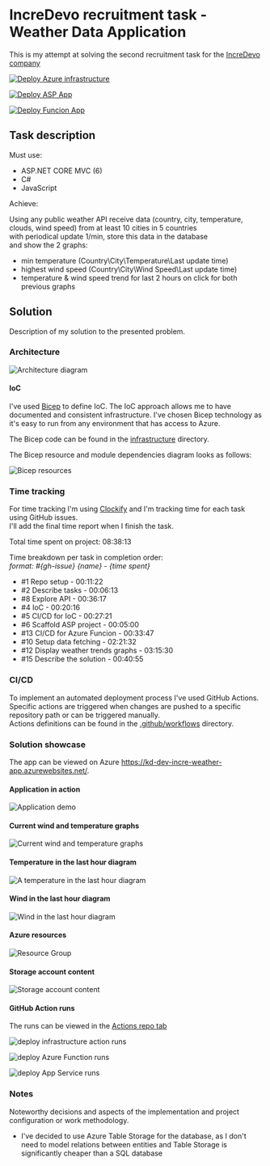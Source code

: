 # IncreDevo recruitment task - Weather Data Application

This is my attempt at solving the second recruitment task for the [IncreDevo company](https://incredevo.com/)

[![Deploy Azure infrastructure](https://github.com/christopher-dabrowski/incredevo-recruitment-weather-graphs/actions/workflows/deployInfrastructure.yml/badge.svg)](https://github.com/christopher-dabrowski/incredevo-recruitment-weather-graphs/actions/workflows/deployInfrastructure.yml)

[![Deploy ASP App](https://github.com/christopher-dabrowski/incredevo-recruitment-weather-graphs/actions/workflows/deployAppService.yml/badge.svg)](https://github.com/christopher-dabrowski/incredevo-recruitment-weather-graphs/actions/workflows/deployAppService.yml)

[![Deploy Funcion App](https://github.com/christopher-dabrowski/incredevo-recruitment-weather-graphs/actions/workflows/deployAzureFuncion.yml/badge.svg)](https://github.com/christopher-dabrowski/incredevo-recruitment-weather-graphs/actions/workflows/deployAzureFuncion.yml)

## Task description

Must use:

- ASP.NET CORE MVC (6)
- C#
- JavaScript

Achieve:

Using any public weather API receive data (country, city, temperature, clouds, wind speed) from at least 10 cities in 5 countries  
with periodical update 1/min,
store this data in the database  
and show the 2 graphs:  

- min temperature (Country\City\Temperature\Last update time)
- highest wind speed (Country\City\Wind Speed\Last update time)
- temperature & wind speed trend for last 2 hours on click for both previous graphs

## Solution

Description of my solution to the presented problem.

### Architecture

![Architecture diagram](docs/Architecture.drawio.png)

#### IoC

I've used [Bicep](https://learn.microsoft.com/en-us/azure/azure-resource-manager/bicep/overview) to define IoC. The IoC approach allows me to have documented and consistent infrastructure.
I've chosen Bicep technology as it's easy to run from any environment that has access to Azure.

The Bicep code can be found in the [infrastructure](infrastructure) directory.

The Bicep resource and module dependencies diagram looks as follows:

![Bicep resources](./docs/bicep_modules.png)

### Time tracking

For time tracking I'm using [Clockify](https://clockify.me/) and I'm tracking time for each task using GitHub issues.  
I'll add the final time report when I finish the task.

Total time spent on project: 08:38:13

Time breakdown per task in completion order:  
_format: \#{gh-issue} {name} - {time spent}_

- #1 Repo setup - 00:11:22
- #2 Describe tasks - 00:06:13
- #8 Explore API - 00:36:17
- #4 IoC - 00:20:16
- #5 CI/CD for IoC - 00:27:21
- #6 Scaffold ASP project - 00:05:00
- #13 CI/CD for Azure Funcion - 00:33:47
- #10 Setup data fetching - 02:21:32
- #12 Display weather trends graphs - 03:15:30
- #15 Describe the solution - 00:40:55

### CI/CD

To implement an automated deployment process I've used GitHub Actions.  
Specific actions are triggered when changes are pushed to a specific repository path or can be triggered manually.  
Actions definitions can be found in the [.github/workflows](.github/workflows) directory.

### Solution showcase

The app can be viewed on Azure <https://kd-dev-incre-weather-app.azurewebsites.net/>.

#### Application in action

![Application demo](docs/application_demo.gif)

#### Current wind and temperature graphs

![Current wind and temperature graphs](docs/wind_and_temp.png)

#### Temperature in the last hour diagram

![A temperature in the last hour diagram](docs/temperature_diagram.png)

#### Wind in the last hour diagram

![Wind in the last hour diagram](docs/wind_diagram.png)

#### Azure resources

![Resource Group](docs/rg.png)

#### Storage account content

![Storage account content](docs/storage_account_contnet.png)

#### GitHub Action runs

The runs can be viewed in the [Actions repo tab](https://github.com/christopher-dabrowski/incredevo-recruitment-weather-graphs/actions)

![deploy infrastructure action runs](docs/deploy_infrastructure_action_runs.png)

![deploy Azure Function runs](docs/deploy_af_runs.png)

![deploy App Service runs](docs/deploy_app_servcie_runs.png)

### Notes

Noteworthy decisions and aspects of the implementation and project configuration or work methodology.

- I've decided to use Azure Table Storage for the database, as I don't need to model relations between entities and Table Storage is significantly cheaper than a SQL database
